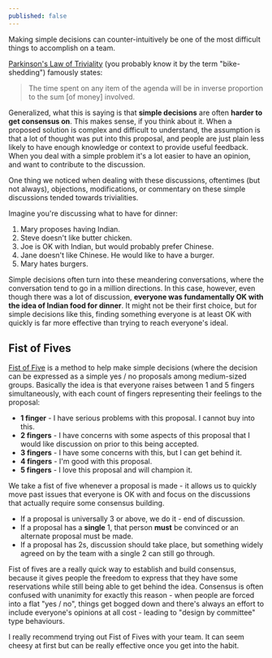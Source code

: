 ```yaml
---
published: false
---
```



Making simple decisions can counter-intuitively be one of the most difficult things to accomplish on a team.

[Parkinson's Law of Triviality](https://en.wikipedia.org/wiki/Parkinson%27s_law_of_triviality) (you probably know it by the term "bike-shedding") famously states:

> The time spent on any item of the agenda will be in inverse proportion to the 
> sum [of money] involved.

Generalized, what this is saying is that **simple decisions** are often **harder to get consensus on**. This makes sense, if you think about it. When a proposed solution is complex and difficult to understand, the assumption is that a lot of thought was put into this proposal, and people are just plain less likely to have enough knowledge or context to provide useful feedback. When you deal with a simple problem it's a lot easier to have an opinion, and want to contribute to the discussion.

One thing we noticed when dealing with these discussions, oftentimes (but not always), objections, modifications, or commentary on these simple discussions tended towards trivialities.

Imagine you're discussing what to have for dinner:

1. Mary proposes having Indian.
2. Steve doesn't like butter chicken.
3. Joe is OK with Indian, but would probably prefer Chinese.
4. Jane doesn't like Chinese. He would like to have a burger.
5. Mary hates burgers.

Simple decisions often turn into these meandering conversations, where the conversation tend to go in a million directions. In this case, however, even though there was a lot of discussion, **everyone was fundamentally OK with the idea of Indian food for dinner**. It might not be their first choice, but for simple decisions like this, finding something everyone is at least OK with quickly is far more effective than trying to reach everyone's ideal.

## Fist of Fives

[Fist of Five](http://www.agileforall.com/2014/09/learning-with-fist-of-five-voting/) is a method to help make simple decisions (where the decision can be expressed as a simple yes / no proposals among medium-sized groups. Basically the idea is that everyone raises between 1 and 5 fingers simultaneously, with each count of fingers representing their feelings to the proposal:

- **1 finger** - I have serious problems with this proposal. I cannot buy into this.
- **2 fingers** - I have concerns with some aspects of this proposal that I would like discussion on prior to this being accepted.
- **3 fingers** - I have some concerns with this, but I can get behind it.
- **4 fingers** - I'm good with this proposal.
- **5 fingers** - I love this proposal and will champion it.

We take a fist of five whenever a proposal is made - it allows us to quickly move past issues that everyone is OK with and focus on the discussions that actually require some consensus building. 

- If a proposal is universally 3 or above, we do it - end of discussion. 
- If a proposal has a **single** 1, that person **must** be convinced or an alternate proposal must be made. 
- If a proposal has 2s, discussion should take place, but something widely agreed on by the team with a single 2 can still go through.

Fist of fives are a really quick way to establish and build consensus, because it gives people the freedom to express that they have some reservations while still being able to get behind the idea. Consensus is often confused with unanimity for exactly this reason - when people are forced into a flat "yes / no", things get bogged down and there's always an effort to include everyone's opinions at all cost - leading to "design by committee" type behaviours.

I really recommend trying out Fist of Fives with your team. It can seem cheesy at first but can be really effective once you get into the habit.